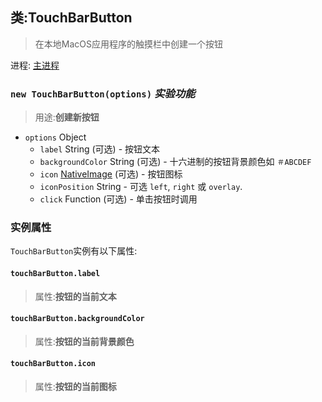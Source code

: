 ## 类:TouchBarButton

>在本地MacOS应用程序的触摸栏中创建一个按钮

进程: [主进程](../tutorial/quick-start.md#主进程)            

### `new TouchBarButton(options)` _实验功能_
>用途:**创建新按钮**

* `options` Object
  * `label` String (可选) - 按钮文本
  * `backgroundColor` String (可选) - 十六进制的按钮背景颜色如 `＃ABCDEF`
  * `icon` [NativeImage](native-image.md) (可选) - 按钮图标
  * `iconPosition` String - 可选 `left`, `right` 或 `overlay`.
  * `click` Function (可选) - 单击按钮时调用

### 实例属性

`TouchBarButton`实例有以下属性:

#### `touchBarButton.label`
>属性:**按钮的当前文本**

#### `touchBarButton.backgroundColor`
>属性:**按钮的当前背景颜色**

#### `touchBarButton.icon`
>属性:**按钮的当前图标**